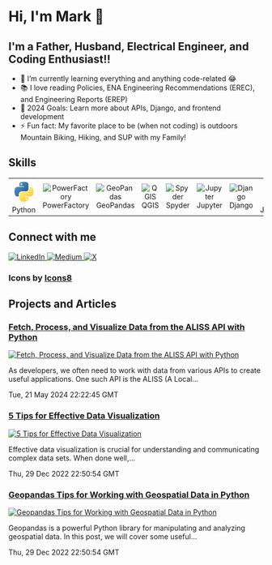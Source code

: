 # Hi, I'm Mark 👋

## I'm a Father, Husband, Electrical Engineer, and Coding Enthusiast!!

- 🌱 I’m currently learning everything and anything code-related 😂
- 📚 I love reading Policies, ENA Engineering Recommendations (EREC), and Engineering Reports (EREP)
- 🎯 2024 Goals: Learn more about APIs, Django, and frontend development
- ⚡ Fun fact: My favorite place to be (when not coding) is outdoors Mountain Biking, Hiking, and SUP with my Family!

## Skills
<table>
  <tr>
    <td align="center" width="96">
      <img src="https://raw.githubusercontent.com/devicons/devicon/master/icons/python/python-original.svg" width="48" height="48" alt="Python" />
      <br>Python
    </td>
    <td align="center" width="96">
      <img src="https://downloadlynet.ir/wp-content/uploads/2022/03/PowerFactory.png" width="48" height="48" alt="PowerFactory" />
      <br>PowerFactory
    </td>
    <td align="center" width="96">
      <img src="https://geopandas.org/en/latest/_images/geopandas_icon.png" width="48" height="48" alt="GeoPandas" />
      <br>GeoPandas
    </td>
    <td align="center" width="96">
      <img src="https://upload.wikimedia.org/wikipedia/commons/thumb/9/91/QGIS_logo_new.svg/384px-QGIS_logo_new.svg.png?20180406083750" width="48" height="48" alt="QGIS" />
      <br>QGIS
    </td>
    <td align="center" width="96">
      <img src="https://cdn.jsdelivr.net/gh/devicons/devicon@latest/icons/spyder/spyder-original.svg" width="48" height="48" alt="Spyder" />
      <br>Spyder
    </td>
    <td align="center" width="96">
      <img src="https://cdn.jsdelivr.net/gh/devicons/devicon@latest/icons/jupyter/jupyter-original-wordmark.svg" width="48" height="48" alt="Jupyter" />
      <br>Jupyter
    </td>
    <td align="center" width="96">
      <img src="https://cdn.jsdelivr.net/gh/devicons/devicon@latest/icons/django/django-plain.svg" width="48" height="48" alt="Django" />
      <br>Django
    </td>
    <td align="center" width="96">
      <img src="https://raw.githubusercontent.com/devicons/devicon/master/icons/javascript/javascript-original.svg" width="48" height="48" alt="JavaScript" />
      <br>JavaScript
    </td>
    <td align="center" width="96">
      <img src="https://raw.githubusercontent.com/devicons/devicon/master/icons/html5/html5-original.svg" width="48" height="48" alt="HTML" />
      <br>HTML
    </td>
    <td align="center" width="96">
      <img src="https://raw.githubusercontent.com/devicons/devicon/master/icons/css3/css3-original.svg" width="48" height="48" alt="CSS" />
      <br>CSS
    </td>
    <td align="center" width="96">
      <img src="https://raw.githubusercontent.com/devicons/devicon/master/icons/github/github-original.svg" width="48" height="48" alt="GitHub" />
      <br>GitHub
    </td>
  </tr>
</table>

## Connect with me

<a href="https://www.linkedin.com/in/markfriese1" target="_blank">
  <img src="https://img.icons8.com/color/48/linkedin.png" alt="LinkedIn" style="width: 48px; height: 48px;">
</a>
<a href="https://medium.com/@mark.friese.meng" target="_blank">
  <img src="https://img.icons8.com/color/48/medium-logo.png" alt="Medium" style="width: 48px; height: 48px;">
</a>
<a href="https://x.com/MarkFrieseMEng" target="_blank">
  <img src="https://img.icons8.com/color/48/twitterx--v2.png" alt="X" style="width: 48px; height: 48px;">
</a>

### Icons by [Icons8](https://icons8.com)

## Projects and Articles

### [Fetch, Process, and Visualize Data from the ALISS API with Python](https://medium.com/@mark.friese.meng/fetch-process-and-visualize-data-from-the-aliss-api-with-python-6d1b6694cd90?source=rss-adce0ee9bcb9------2)
[![Fetch, Process, and Visualize Data from the ALISS API with Python](https://miro.medium.com/v2/resize:fill:180:120/1*iFmanEEyT7egWh63vUMMKg.jpeg)](https://medium.com/@mark.friese.meng/fetch-process-and-visualize-data-from-the-aliss-api-with-python-6d1b6694cd90?source=rss-adce0ee9bcb9------2)

As developers, we often need to work with data from various APIs to create useful applications. One such API is the ALISS (A Local...

Tue, 21 May 2024 22:22:45 GMT

### [5 Tips for Effective Data Visualization](https://medium.com/@mark.friese.meng/5-tips-for-effective-data-visualization-99556b8d558e?source=rss-adce0ee9bcb9------2)
[![5 Tips for Effective Data Visualization](https://miro.medium.com/v2/da:true/resize:fill:180:120/0*DoLhRYPuCYNdPff2)](https://medium.com/@mark.friese.meng/5-tips-for-effective-data-visualization-99556b8d558e?source=rss-adce0ee9bcb9------2)

Effective data visualization is crucial for understanding and communicating complex data sets. When done well,...

Thu, 29 Dec 2022 22:50:54 GMT

### [Geopandas Tips for Working with Geospatial Data in Python](https://medium.com/@mark.friese.meng/geopandas-tips-for-working-with-geospatial-data-in-python-ab1dbc7b3263?source=rss-adce0ee9bcb9------2)
[![Geopandas Tips for Working with Geospatial Data in Python](https://miro.medium.com/v2/da:true/resize:fill:180:120/0*MMaLf2vNAVmTLZIp)](https://medium.com/@mark.friese.meng/geopandas-tips-for-working-with-geospatial-data-in-python-ab1dbc7b3263?source=rss-adce0ee9bcb9------2)

Geopandas is a powerful Python library for manipulating and analyzing geospatial data. In this post, we will cover some useful...

Thu, 29 Dec 2022 22:50:54 GMT

<br />
<br />

[linkedin]: https://www.linkedin.com/in/markfriese1
[medium]: https://medium.com/@mark.friese.meng
[X]: https://x.com/MarkFrieseMEng
